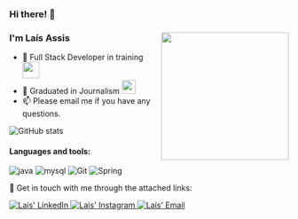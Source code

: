 ### Hi there! 👋 

### I'm Laís Assis <img align='right' src="https://media.giphy.com/media/ieyl9zmCjO4b4t6qoY/giphy.gif" width="230">
-  :pencil: Full Stack Developer in training <img src="https://media.giphy.com/media/WUlplcMpOCEmTGBtBW/giphy.gif" width="30"> 
-  :newspaper: Graduated in Journalism <img src="https://media.giphy.com/media/fYSnHlufseco8Fh93Z/giphy.gif" width="25">
-  📫 Please email me if you have any questions.

![GitHub stats](https://github-readme-stats.vercel.app/api?username=laisassis&show_icons=true&hide=contribs,prs&cache_seconds=86400&theme=chartreuse-dark)


#### Languages and tools:
![java](https://img.shields.io/badge/Java-ED8B00?style=for-the-badge&logo=java&logoColor=white)
![mysql](https://img.shields.io/badge/MySQL-00000F?style=for-the-badge&logo=mysql&logoColor=white)
![Git](https://img.shields.io/badge/Git-F05032?style=flat-square&logo=Git&logoColor=white)
![Spring](https://img.shields.io/badge/Spring-6DB33F?style=for-the-badge&logo=spring&logoColor=white)

🔗 Get in touch with me through the attached links:  

<a href="https://www.linkedin.com/in/la%C3%ADs-assis/">
   <img alt="Laís' LinkedIn" src="https://img.shields.io/badge/LinkedIn-0077B5?style=for-the-badge&logo=linkedin&logoColor=white" />
</a>
<a href="https://www.instagram.com/lais.flor/">
   <img alt="Laís' Instagram" src="https://img.shields.io/badge/Instagram-E4405F?style=for-the-badge&logo=instagram&logoColor=white" />
</a>
<a href="mailto:laisflor1003@gmail.com">
   <img alt="Laís' Email" src="https://img.shields.io/badge/Gmail-D14836?style=for-the-badge&logo=gmail&logoColor=white" />
</a>



